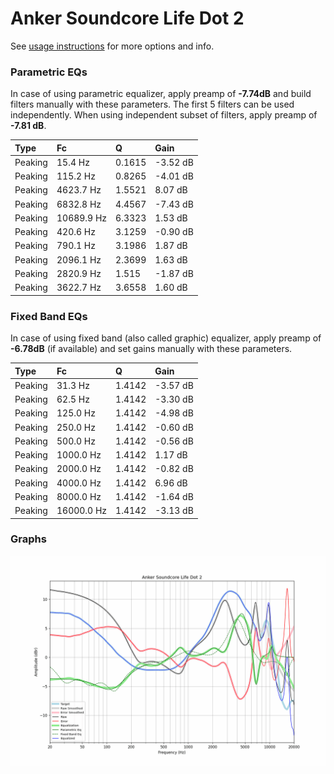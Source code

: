 # Anker Soundcore Life Dot 2
See [usage instructions](https://github.com/jaakkopasanen/AutoEq#usage) for more options and info.

### Parametric EQs
In case of using parametric equalizer, apply preamp of **-7.74dB** and build filters manually
with these parameters. The first 5 filters can be used independently.
When using independent subset of filters, apply preamp of **-7.81 dB**.

| Type    | Fc         |      Q | Gain     |
|:--------|:-----------|:-------|:---------|
| Peaking | 15.4 Hz    | 0.1615 | -3.52 dB |
| Peaking | 115.2 Hz   | 0.8265 | -4.01 dB |
| Peaking | 4623.7 Hz  | 1.5521 | 8.07 dB  |
| Peaking | 6832.8 Hz  | 4.4567 | -7.43 dB |
| Peaking | 10689.9 Hz | 6.3323 | 1.53 dB  |
| Peaking | 420.6 Hz   | 3.1259 | -0.90 dB |
| Peaking | 790.1 Hz   | 3.1986 | 1.87 dB  |
| Peaking | 2096.1 Hz  | 2.3699 | 1.63 dB  |
| Peaking | 2820.9 Hz  | 1.515  | -1.87 dB |
| Peaking | 3622.7 Hz  | 3.6558 | 1.60 dB  |

### Fixed Band EQs
In case of using fixed band (also called graphic) equalizer, apply preamp of **-6.78dB**
(if available) and set gains manually with these parameters.

| Type    | Fc         |      Q | Gain     |
|:--------|:-----------|:-------|:---------|
| Peaking | 31.3 Hz    | 1.4142 | -3.57 dB |
| Peaking | 62.5 Hz    | 1.4142 | -3.30 dB |
| Peaking | 125.0 Hz   | 1.4142 | -4.98 dB |
| Peaking | 250.0 Hz   | 1.4142 | -0.60 dB |
| Peaking | 500.0 Hz   | 1.4142 | -0.56 dB |
| Peaking | 1000.0 Hz  | 1.4142 | 1.17 dB  |
| Peaking | 2000.0 Hz  | 1.4142 | -0.82 dB |
| Peaking | 4000.0 Hz  | 1.4142 | 6.96 dB  |
| Peaking | 8000.0 Hz  | 1.4142 | -1.64 dB |
| Peaking | 16000.0 Hz | 1.4142 | -3.13 dB |

### Graphs
![](./Anker%20Soundcore%20Life%20Dot%202.png)